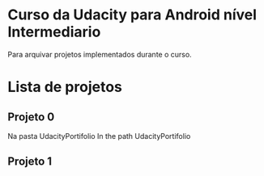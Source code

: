 # Curso da Udacity para Android nível Intermediario
Para arquivar projetos implementados durante o curso.

# Lista de projetos

## Projeto 0
Na pasta UdacityPortifolio
In the path UdacityPortifolio
## Projeto 1
